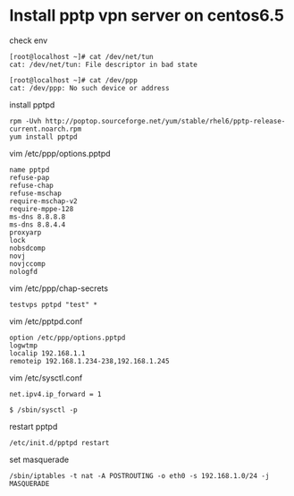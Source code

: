 # Install pptp vpn server on centos6.5
check env

    [root@localhost ~]# cat /dev/net/tun
    cat: /dev/net/tun: File descriptor in bad state

    [root@localhost ~]# cat /dev/ppp
    cat: /dev/ppp: No such device or address

install pptpd

    rpm -Uvh http://poptop.sourceforge.net/yum/stable/rhel6/pptp-release-current.noarch.rpm
    yum install pptpd

vim /etc/ppp/options.pptpd 

    name pptpd
    refuse-pap
    refuse-chap
    refuse-mschap
    require-mschap-v2
    require-mppe-128
    ms-dns 8.8.8.8
    ms-dns 8.8.4.4
    proxyarp
    lock
    nobsdcomp 
    novj
    novjccomp
    nologfd

vim /etc/ppp/chap-secrets

    testvps pptpd "test" *

vim /etc/pptpd.conf

    option /etc/ppp/options.pptpd
    logwtmp
    localip 192.168.1.1
    remoteip 192.168.1.234-238,192.168.1.245

vim /etc/sysctl.conf

    net.ipv4.ip_forward = 1 

    $ /sbin/sysctl -p

restart pptpd

    /etc/init.d/pptpd restart

set masquerade

    /sbin/iptables -t nat -A POSTROUTING -o eth0 -s 192.168.1.0/24 -j MASQUERADE
